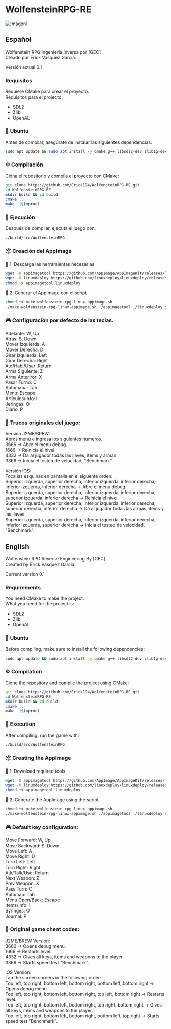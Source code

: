 # WolfensteinRPG-RE

![Imagen1](https://github.com/user-attachments/assets/cbfab4c2-5310-45cf-a694-7a74e0a299bd)<br>

## Español
Wolfenstein RPG ingeniería inversa por [GEC]<br />
Creado por Erick Vásquez García.

Versión actual 0.1

### **Requisitos**
Requiere CMake para crear el proyecto.<br />
Requisitos para el projecto:
  * SDL2
  * Zlib
  * OpenAL

### 🔹 **Ubuntu**
Antes de compilar, asegúrate de instalar las siguientes dependencias:  
```sh
sudo apt update && sudo apt install -y cmake g++ libsdl2-dev zlib1g-dev libopenal-dev libgl1-mesa-dev
```

### ⚙️ **Compilación**
Clona el repositorio y compila el proyecto con CMake:
```sh
git clone https://github.com/Erick194/WolfensteinRPG-RE.git
cd WolfensteinRPG-RE
mkdir build && cd build
cmake ..
make -j$(nproc)
```

### 🚀 **Ejecución**
Después de compilar, ejecuta el juego con:
```sh
./build/src/WolfensteinRPG
```

### 📦 **Creación del AppImage**
🔹 1. Descarga las herramientas necesarias
```sh
wget -O appimagetool https://github.com/AppImage/AppImageKit/releases/latest/download/appimagetool-x86_64.AppImage
wget -O linuxdeploy https://github.com/linuxdeploy/linuxdeploy/releases/latest/download/linuxdeploy-x86_64.AppImage
chmod +x appimagetool linuxdeploy
```
🔹 2. Generar el AppImage con el script
```sh
chmod +x make-wolfenstein-rpg-linux-appimage.sh
./make-wolfenstein-rpg-linux-appimage.sh ./appimagetool ./linuxdeploy $(pwd) ./build/src/WolfensteinRPG
```

### 🎮 **Configuración por defecto de las teclas.**

Adelante: W, Up<br />
Atras: S, Down<br />
Mover Izquierda: A<br />
Mover Derecha: D<br />
Girar Izquierda: Left<br />
Girar Derecha: Right<br />
Atq/Habl/Usar: Return<br />
Arma Siguiente: Z<br />
Arma Anteriror: X<br />
Pasar Turno: C<br />
Automapa: Tab<br />
Menú: Escape<br />
Artículos/Info: I<br />
Jeringas: O<br />
Diario: P<br />

### 🔑 **Trucos originales del juego:**

Versión J2ME/BREW:<br />
Abres menu e ingresa los siguientes numeros.<br />
3666 -> Abre el menú debug.<br />
1666 -> Reinicia el nivel.<br />
4332 -> Da al jugador todas las llaves, items y armas.<br />
3366 -> Inicia el testeo de velocidad, "Benchmark".<br />

Versión iOS:<br />
Toca las esquinas en pantalla en el siguente orden:<br />
Superior izquerda, superior derecha, inferior izquerda, inferior derecha, inferior izquerda, inferior derecha -> Abre el menu debug.<br />
Superior izquerda, superior derecha, inferior izquerda, inferior derecha, superior izquerda, inferior derecha -> Reinicia el nivel.<br />
Superior izquerda, superior derecha, inferior izquerda, inferior derecha, superior derecha, inferior derecha -> Da al jugador todas las armas, items y las llaves.<br />
Superior izquerda, superior derecha, inferior izquerda, inferior derecha, inferior izquerda, superior derecha -> Inicia el testeo de velocidad, "Benchmark".<br />

## English
Wolfenstein RPG Reverse Engineering By [GEC]<br />
Created by Erick Vásquez García.

Current version 0.1

### **Requirements**
You need CMake to make the project.<br />
What you need for the project is:
  * SDL2
  * Zlib
  * OpenAL

### 🔹 **Ubuntu**
Before compiling, make sure to install the following dependencies:
```sh
sudo apt update && sudo apt install -y cmake g++ libsdl2-dev zlib1g-dev libopenal-dev libgl1-mesa-dev
```

### ⚙️ **Compilation**
Clone the repository and compile the project using CMake:
```sh
git clone https://github.com/Erick194/WolfensteinRPG-RE.git
cd WolfensteinRPG-RE
mkdir build && cd build
cmake ..
make -j$(nproc)
```

### 🚀 **Execution**
After compiling, run the game with:
```sh
./build/src/WolfensteinRPG
```

### 📦 **Creating the AppImage**
🔹 1. Download required tools
```sh
wget -O appimagetool https://github.com/AppImage/AppImageKit/releases/latest/download/appimagetool-x86_64.AppImage
wget -O linuxdeploy https://github.com/linuxdeploy/linuxdeploy/releases/latest/download/linuxdeploy-x86_64.AppImage
chmod +x appimagetool linuxdeploy
```
🔹 2. Generate the AppImage using the script
```sh
chmod +x make-wolfenstein-rpg-linux-appimage.sh
./make-wolfenstein-rpg-linux-appimage.sh ./appimagetool ./linuxdeploy $(pwd) ./build/src/WolfensteinRPG
```

### 🎮 **Default key configuration:**

Move Forward: W, Up<br />
Move Backward: S, Down<br />
Move Left: A<br />
Move Right: D<br />
Turn Left: Left<br />
Turn Right: Right<br />
Atk/Talk/Use: Return<br />
Next Weapon: Z<br />
Prev Weapon: X<br />
Pass Turn: C<br />
Automap: Tab<br />
Menu Open/Back: Escape<br />
Items/Info: I<br />
Syringes: O<br />
Journal: P<br />

### 🔑 **Original game cheat codes:**

J2ME/BREW Version:<br />
3666 -> Opens debug menu.<br />
1666 -> Restarts level.<br />
4332 -> Gives all keys, items and weapons to the player.<br />
3366 -> Starts speed test "Benchmark".<br />

iOS Version:<br />
Tap the screen corners in the following order:<br />
Top left, top right, bottom left, bottom right, bottom left, bottom right -> Opens debug menu.<br />
Top left, top right, bottom left, bottom right, top left, bottom right -> Restarts level.<br />
Top left, top right, bottom left, bottom right, top right, bottom right -> Gives all keys, items and weapons to the player.<br />
Top left, top right, bottom left, bottom right, bottom left, top right -> Starts speed test "Benchmark".<br />

